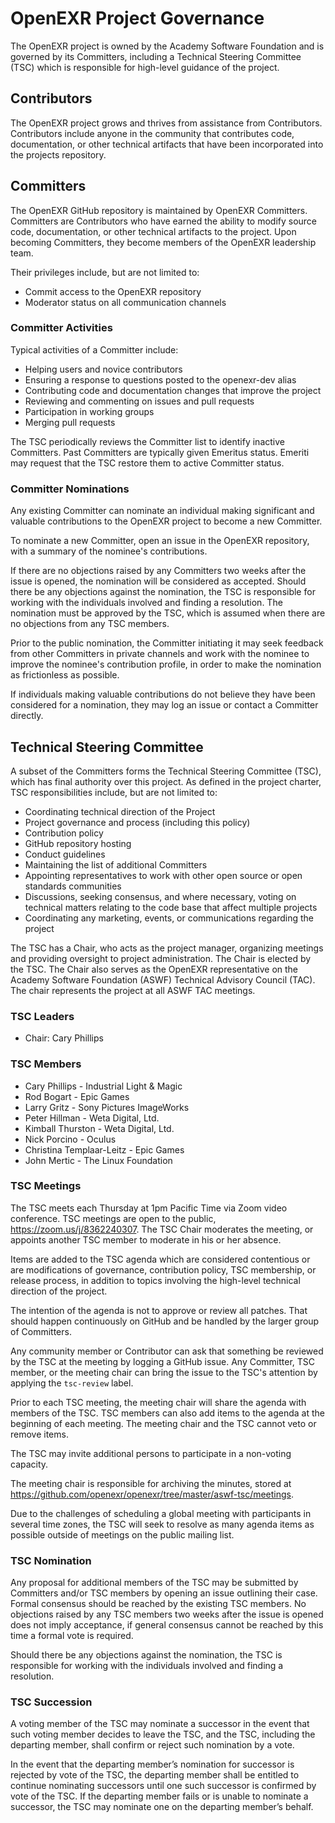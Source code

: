 # OpenEXR Project Governance

The OpenEXR project is owned by the Academy Software Foundation and is governed by its Committers, including a Technical
Steering Committee (TSC) which is responsible for high-level guidance of the
project.

## Contributors

The OpenEXR project grows and thrives from assistance from Contributors.
Contributors include anyone in the community that contributes code,
documentation, or other technical artifacts that have been incorporated into the
projects repository.

## Committers

The OpenEXR GitHub repository is maintained by OpenEXR Committers. Committers
are Contributors who have earned the ability to modify source code,
documentation, or other technical artifacts to the project. Upon becoming
Committers, they become members of the OpenEXR leadership team.

Their privileges include, but are not limited to:

* Commit access to the OpenEXR repository
* Moderator status on all communication channels

### Committer Activities

Typical activities of a Committer include:

* Helping users and novice contributors
* Ensuring a response to questions posted to the openexr-dev alias
* Contributing code and documentation changes that improve the project
* Reviewing and commenting on issues and pull requests
* Participation in working groups
* Merging pull requests

The TSC periodically reviews the Committer list to identify inactive Committers.
Past Committers are typically given Emeritus status. Emeriti may request that
the TSC restore them to active Committer status.

### Committer Nominations

Any existing Committer can nominate an individual making significant and
valuable contributions to the OpenEXR project to become a new Committer.

To nominate a new Committer, open an issue in the OpenEXR repository, with a
summary of the nominee's contributions.

If there are no objections raised by any Committers two weeks after the issue is
opened, the nomination will be considered as accepted. Should there be any
objections against the nomination, the TSC is responsible for working with the
individuals involved and finding a resolution. The nomination must be approved
by the TSC, which is assumed when there are no objections from any TSC members.

Prior to the public nomination, the Committer initiating it may seek feedback
from other Committers in private channels and work with the nominee to improve
the nominee's contribution profile, in order to make the nomination as
frictionless as possible.

If individuals making valuable contributions do not believe they have been
considered for a nomination, they may log an issue or contact a Committer
directly.

## Technical Steering Committee

A subset of the Committers forms the Technical Steering Committee (TSC), which
has final authority over this project. As defined in the project charter, TSC
responsibilities include, but are not limited to:

* Coordinating technical direction of the Project
* Project governance and process (including this policy)
* Contribution policy
* GitHub repository hosting
* Conduct guidelines
* Maintaining the list of additional Committers
* Appointing representatives to work with other open source or open standards
communities
* Discussions, seeking consensus, and where necessary, voting on technical
matters relating to the code base that affect multiple projects
* Coordinating any marketing, events, or communications regarding the project

The TSC has a Chair, who acts as the project manager, organizing meetings and
providing oversight to project administration. The Chair is elected by the TSC.
The Chair also serves as the OpenEXR representative on the Academy Software Foundation (ASWF) Technical
Advisory Council (TAC). The chair represents the
project at all ASWF TAC meetings.

### TSC Leaders

* Chair: Cary Phillips

### TSC Members

* Cary Phillips - Industrial Light & Magic
* Rod Bogart - Epic Games
* Larry Gritz - Sony Pictures ImageWorks
* Peter Hillman - Weta Digital, Ltd.
* Kimball Thurston - Weta Digital, Ltd.
* Nick Porcino - Oculus
* Christina Templaar-Leitz - Epic Games
* John Mertic - The Linux Foundation

### TSC Meetings

The TSC meets each Thursday at 1pm Pacific Time via Zoom video conference. 
TSC meetings are open to the public, https://zoom.us/j/8362240307. 
The TSC Chair moderates the meeting, or appoints another TSC member to moderate in his or her absence.

Items are added to the TSC agenda which are considered contentious or are
modifications of governance, contribution policy, TSC membership, or release
process, in addition to topics involving the high-level technical direction of
the project.

The intention of the agenda is not to approve or review all patches. That should
happen continuously on GitHub and be handled by the larger group of Committers.

Any community member or Contributor can ask that something be reviewed by the
TSC at the meeting by logging a GitHub issue. Any Committer, TSC member, or the meeting chair
can bring the issue to the TSC's attention by applying the `tsc-review` label.

Prior to each TSC meeting, the meeting chair will share the agenda with members
of the TSC. TSC members can also add items to the agenda at the beginning of
each meeting. The meeting chair and the TSC cannot veto or remove items.

The TSC may invite additional persons to participate in a non-voting capacity.

The meeting chair is responsible for archiving the minutes, stored at 
https://github.com/openexr/openexr/tree/master/aswf-tsc/meetings.

Due to the challenges of scheduling a global meeting with participants in
several time zones, the TSC will seek to resolve as many agenda items as
possible outside of meetings on the public mailing list.

### TSC Nomination

Any proposal for additional members of the TSC may be submitted by Committers
and/or TSC members by opening an issue outlining their case. Formal consensus
should be reached by the existing TSC members. No objections raised by any TSC
members two weeks after the issue is opened does not imply acceptance, if
general consensus cannot be reached by this time a formal vote is required.

Should there be any objections against the nomination, the TSC is responsible
for working with the individuals involved and finding a resolution.

### TSC Succession

A voting member of the TSC may nominate a successor in the event that such
voting member decides to leave the TSC, and the TSC, including the departing
member, shall confirm or reject such nomination by a vote.

In the event that the departing member’s nomination for successor is rejected by
vote of the TSC, the departing member shall be entitled to continue nominating
successors until one such successor is confirmed by vote of the TSC. If the
departing member fails or is unable to nominate a successor, the TSC may
nominate one on the departing member’s behalf.
